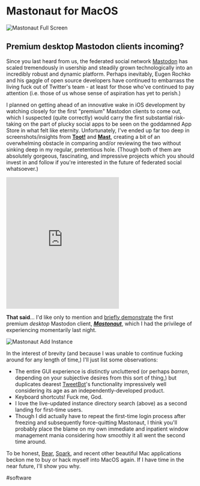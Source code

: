 # Mastonaut for MacOS

![Mastonaut Full Screen](https://i.snap.as/GrSrpic.png)

## Premium desktop Mastodon clients incoming?

Since you last heard from us, the federated social network [Mastodon](https://extratone.com/mastodon-eugen-rochko-federated-social-network) has scaled tremendously in usership and steadily grown technologically into an incredibly robust and dynamic platform. Perhaps inevitably, Eugen Rochko and his gaggle of open source developers have continued to embarrass the living fuck out of Twitter's team - at least for those who've continued to pay attention (i.e. those of us whose sense of aspiration has yet to perish.) 

I planned on getting ahead of an innovative wake in iOS development by watching closely for the first "premium" Mastodon clients to come out, which I suspected (quite correctly) would carry the first substantial risk-taking on the part of plucky social apps to be seen on the goddamned App Store in what felt like eternity. Unfortunately, I've ended up far too deep in screenshots/insights from **[Toot!](http://bit.ly/tootios)** and **[Mast](http://bit.ly/mastios)**, creating a bit of an overwhelming obstacle in comparing and/or reviewing the two without sinking deep in my regular, pretentious hole. (Though both of them are absolutely gorgeous, fascinating, and impressive projects which you should invest in and follow if you're interested in the future of federated social whatsoever.)

<iframe width="auto" height="350" src="https://www.youtube.com/embed/k7KDk-VV6wc" frameborder="0" allow="accelerometer; autoplay; encrypted-media; gyroscope; picture-in-picture" allowfullscreen></iframe>

**That said**... I'd like only to mention and [briefly demonstrate](https://youtu.be/k7KDk-VV6wc) the first premium *desktop* Mastodon client, ***[Mastonaut](http://bit.ly/mastonaut)***, which I had the privilege of experiencing momentarily last night.

![Mastonaut Add Instance](https://i.snap.as/hFeyH28.png)

In the interest of brevity (and because I was unable to continue fucking around for any length of time,) I'll just list some observations:

* The entire GUI experience is distinctly uncluttered (or perhaps *barren*, depending on your subjective desires from this sort of thing,) but duplicates dearest [TweetBot](https://extratone.com/tweetbot-5-ios-review-twitter-client)'s functionality impressively well considering its age as an independently-developed product.
* Keyboard shortcuts! Fuck me, God.
* I love the live-updated instance directory search (above) as a second landing for first-time users.
* Though I did actually have to repeat the first-time login process after freezing and subsequently force-quitting Mastonaut, I think you'll probably place the blame on my own immediate and inpatient window management mania considering how smoothly it all went the second time around.

To be honest, [Bear](https://itunes.apple.com/us/app/bear/id1091189122?mt=12), [Spark](https://itunes.apple.com/us/app/spark-email-app-by-readdle/id1176895641?mt=12), and recent other beautiful Mac applications beckon me to buy or hack myself into MacOS again. If I have time in the near future, I'll show you why.

#software